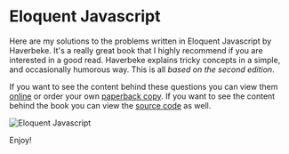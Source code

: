 # Eloquent Javascript
Here are my solutions to the problems written in Eloquent Javascript by Haverbeke. It's a really great book that I highly recommend if you are interested in a good read. Haverbeke explains tricky concepts in a simple, and occasionally humorous way. This is all _based on the second edition_.

If you want to see the content behind these questions you can view them [online](http://eloquentjavascript.net) or order your own [paperback copy](https://www.amazon.com/gp/product/1593275846/ref=as_li_qf_sp_asin_il_tl?ie=UTF8&camp=1789&creative=9325&creativeASIN=1593275846&linkCode=as2&tag=marijhaver-20&linkId=VPXXXSRYC5COG5R5). If you want to see the content behind the book you can view the [source code](https://github.com/marijnh/Eloquent-JavaScript) as well.

![Eloquent Javascript](http://eloquentjavascript.net/img/cover.png)

Enjoy!